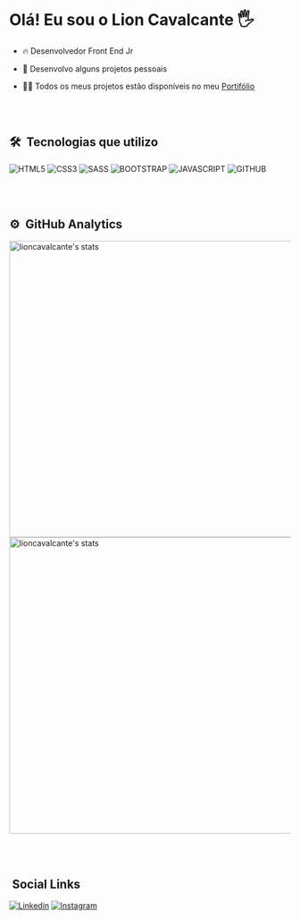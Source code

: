 <h1>Olá! Eu sou o Lion Cavalcante 🖐</h1>

- 🔥 Desenvolvedor Front End Jr

- 🔭 Desenvolvo alguns projetos pessoais

- 👨‍💻 Todos os meus projetos estão disponíveis no meu [Portifólio]()

<br><br>

## 🛠  &nbsp;Tecnologias que utilizo

<img align= "center" alt= "HTML5"
src="https://img.shields.io/badge/HTML5-E34F26?style=for-the-badge&logo=html5&logoColor=white">
<img align= "center" alt= "CSS3"
src="https://img.shields.io/badge/CSS3-1572B6?style=for-the-badge&logo=css3&logoColor=white">
<img align= "center" alt= "SASS"
src="https://img.shields.io/badge/Sass-CC6699?style=for-the-badge&logo=sass&logoColor=white">
<img align= "center" alt= "BOOTSTRAP"
src="https://img.shields.io/badge/Bootstrap-563D7C?style=for-the-badge&logo=bootstrap&logoColor=white">
<img align= "center" alt= "JAVASCRIPT"
src="https://img.shields.io/badge/JavaScript-F7DF1E?style=for-the-badge&logo=javascript&logoColor=black">
<img align= "center" alt= "GITHUB"
src="https://img.shields.io/badge/GitHub-100000?style=for-the-badge&logo=github&logoColor=white">

<br><br>

## ⚙️  &nbsp;GitHub Analytics

<p align="left">
<img width="530em" src="https://github-readme-stats.vercel.app/api?username=lioncavalcante&show_icons=true&theme=radical" 
alt="lioncavalcante's stats"/>
<img width="530em" src="https://github-readme-stats.vercel.app/api/top-langs/?username=lioncavalcante&layout=compact&theme=radical" alt="lioncavalcante's stats"/>

<br><br>

## &nbsp;Social Links

[![Linkedin](https://img.shields.io/badge/LinkedIn-0077B5?style=for-the-badge&logo=linkedin&logoColor=white)](https://www.linkedin.com/in/lioncavalcante/)
[![Instagram](https://img.shields.io/badge/Instagram-E4405F?style=for-the-badge&logo=instagram&logoColor=white)](https://www.instagram.com/lion.cavalcante/)

